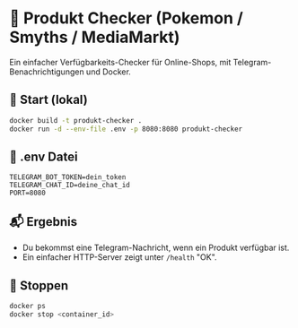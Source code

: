 # 🧪 Produkt Checker (Pokemon / Smyths / MediaMarkt)

Ein einfacher Verfügbarkeits-Checker für Online-Shops, mit Telegram-Benachrichtigungen und Docker.

## 🚀 Start (lokal)

```bash
docker build -t produkt-checker .
docker run -d --env-file .env -p 8080:8080 produkt-checker
```

## 🔧 .env Datei

```env
TELEGRAM_BOT_TOKEN=dein_token
TELEGRAM_CHAT_ID=deine_chat_id
PORT=8080
```

## 📬 Ergebnis

- Du bekommst eine Telegram-Nachricht, wenn ein Produkt verfügbar ist.
- Ein einfacher HTTP-Server zeigt unter `/health` "OK".

## 🛑 Stoppen

```bash
docker ps
docker stop <container_id>
```
